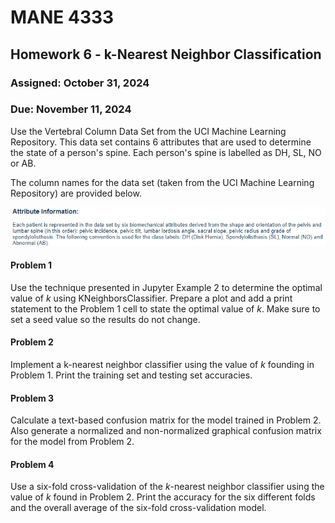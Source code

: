 # MANE 4333

## Homework 6 - k-Nearest Neighbor Classification

### Assigned: October 31, 2024
### Due: November 11, 2024

Use the Vertebral Column Data Set from the UCI Machine Learning Repository. This data set contains 6 attributes that are used to determine the state of a person's spine. Each person's spine is labelled as DH, SL, NO or AB.

The column names for the data set (taken from the UCI Machine Learning Repository) are provided below.

![Column Names](homework6Labels.png "Column Names")

#### Problem 1

Use the technique presented in Jupyter Example 2 to determine the optimal value of *k* using KNeighborsClassifier. Prepare a plot and add a print statement to the Problem 1 cell to state the optimal value of *k*. Make sure to set a seed value so the results do not change.

#### Problem 2

Implement a k-nearest neighbor classifier using the value of *k* founding in Problem 1. Print the training set and testing set accuracies.

#### Problem 3

Calculate a text-based confusion matrix for the model trained in Problem 2. Also generate a normalized and non-normalized graphical confusion matrix for the model from Problem 2.

#### Problem 4

Use a six-fold cross-validation of the *k*-nearest neighbor classifier using the value of *k* found in Problem 2. Print the accuracy for the six different folds and the overall average of the six-fold cross-validation model.

